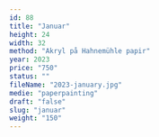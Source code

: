 ```yaml
---
id: 88
title: "Januar"
height: 24
width: 32
method: "Akryl på Hahnemühle papir"
year: 2023
price: "750"
status: ""
fileName: "2023-january.jpg"
medie: "paperpainting"
draft: "false"
slug: "januar"
weight: "150"
---
```


